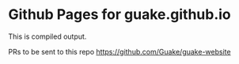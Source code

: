 # Github Pages for guake.github.io

This is compiled output.

PRs to be sent to this repo https://github.com/Guake/guake-website
